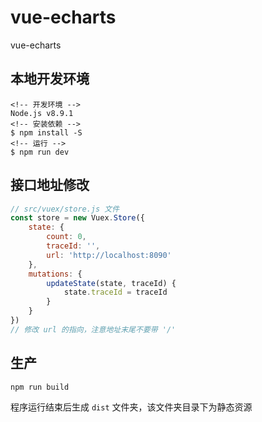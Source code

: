 # vue-echarts
vue-echarts

## 本地开发环境
```shell
<!-- 开发环境 -->
Node.js v8.9.1
<!-- 安装依赖 -->
$ npm install -S
<!-- 运行 -->
$ npm run dev
```

## 接口地址修改
```js
// src/vuex/store.js 文件
const store = new Vuex.Store({
    state: {
        count: 0,
        traceId: '',
        url: 'http://localhost:8090'
    },
    mutations: {
        updateState(state, traceId) {
            state.traceId = traceId
        }
    }
})
// 修改 url 的指向，注意地址末尾不要带 '/'
```

## 生产
```shell
npm run build
```
程序运行结束后生成 `dist` 文件夹，该文件夹目录下为静态资源
